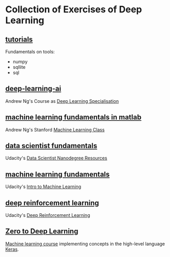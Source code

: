 # Collection of Exercises of Deep Learning

## [tutorials](https://github.com/Caruso33/data_science_fundamentals/tree/master/_tutorials)

Fundamentals on tools:

- numpy
- sqllite
- sql

## [deep-learning-ai](https://github.com/Caruso33/data_science_fundamentals/tree/master/deep-learning-ai)

Andrew Ng's Course as [Deep Learning Specialisation](https://www.deeplearning.ai/)

## [machine learning fundamentals in matlab](https://github.com/Caruso33/data_science_fundamentals/tree/master/stanford_machine_learning)

Andrew Ng's Stanford [Machine Learning Class](https://www.coursera.org/learn/machine-learning)

## [data scientist fundamentals](https://github.com/Caruso33/data_science_fundamentals/tree/master/udacity_data_science)

Udacity's [Data Scientist Nanodegree Resources](https://www.udacity.com/course/data-scientist-nanodegree--nd025)

## [machine learning fundamentals](https://github.com/Caruso33/data_science_fundamentals/tree/master/udacity_machine_learning)

Udacity's [Intro to Machine Learning](https://www.udacity.com/course/intro-to-machine-learning--ud120)

## [deep reinforcement learning](https://github.com/Caruso33/data_science_fundamentals/tree/master/udacity_deep_reinforcement_learning)

Udacity's [Deep Reinforcement Learning](https://www.udacity.com/course/deep-reinforcement-learning-nanodegree--nd893)

## [Zero to Deep Learning](https://github.com/Caruso33/data_science_machine_learning/tree/master/zero_to_deep_learning)

[Machine learning course](https://github.com/Dataweekends/zero_to_deep_learning_video) implementing concepts in the high-level language [Keras](https://keras.io).
